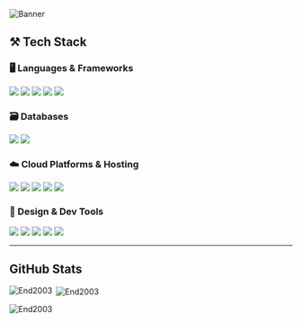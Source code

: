 ![Banner](https://readme-typing-svg.herokuapp.com?font=Fira+Code&size=26&duration=4000&pause=1000&color=00F7FF&vCenter=true&center=true&width=900&lines=Hi+there+👋+I'm+Dechawut;Full-Stack+Developer+%7C+Cloud+Learner;Code.+Deploy.+Repeat.)
## ⚒️ Tech Stack

### 🖥️ Languages & Frameworks
<p>
  <img src="https://img.shields.io/badge/Python-FFD43B?style=for-the-badge&logo=python&logoColor=darkgreen" />
  <img src="https://img.shields.io/badge/C%23-512BD4?style=for-the-badge&logo=csharp&logoColor=white" />
  <img src="https://img.shields.io/badge/Java-ED8B00?style=for-the-badge&logo=java&logoColor=white" />
  <img src="https://img.shields.io/badge/ASP.NET-512BD4?style=for-the-badge&logo=.net&logoColor=white" />
  <img src="https://img.shields.io/badge/Blazor-512BD4?style=for-the-badge&logo=blazor&logoColor=white" />
</p>

### 🗃️ Databases
<p>
  <img src="https://img.shields.io/badge/Oracle-F80000?style=for-the-badge&logo=oracle&logoColor=white"/>
  <img src="https://img.shields.io/badge/MySQL-00758F?style=for-the-badge&logo=mysql&logoColor=white"/>
</p>

### ☁️ Cloud Platforms & Hosting
<p>
  <img src="https://img.shields.io/badge/Google%20Cloud-4285F4?style=for-the-badge&logo=google-cloud&logoColor=white"/>
  <img src="https://img.shields.io/badge/AWS-232F3E?style=for-the-badge&logo=amazonaws&logoColor=white"/>
  <img src="https://img.shields.io/badge/Azure-0089D6?style=for-the-badge&logo=microsoft-azure&logoColor=white"/>
  <img src="https://img.shields.io/badge/Firebase-FFCA28?style=for-the-badge&logo=firebase&logoColor=black"/>
  <img src="https://img.shields.io/badge/GitHub%20Pages-222222?style=for-the-badge&logo=github&logoColor=white"/>
</p>

### 🎨 Design & Dev Tools
<p>
  <img src="https://img.shields.io/badge/Figma-F24E1E?style=for-the-badge&logo=figma&logoColor=white"/>
  <img src="https://img.shields.io/badge/Canva-00C4CC?style=for-the-badge&logo=canva&logoColor=white"/>
  <img src="https://img.shields.io/badge/Git-F05032?style=for-the-badge&logo=git&logoColor=white"/>
  <img src="https://img.shields.io/badge/GitHub-181717?style=for-the-badge&logo=github&logoColor=white"/>
  <img src="https://img.shields.io/badge/Arduino-00979D?style=for-the-badge&logo=arduino&logoColor=white"/>
</p>

---
## GitHub Stats
<p><img align="left" src="https://github-readme-stats.vercel.app/api/top-langs?username=End2003&show_icons=true&locale=en&layout=compact" alt="End2003" /></p>
<p>&nbsp;<img align="center" src="https://github-readme-stats.vercel.app/api?username=End2003&show_icons=true&locale=en" alt="End2003" /></p>
<p><img align="center" src="https://github-readme-streak-stats.herokuapp.com/?user=End2003&" alt="End2003" /></p>
